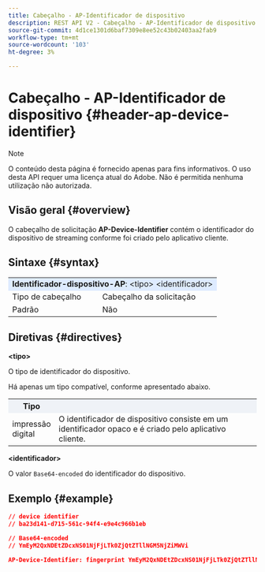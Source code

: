 ```yaml
---
title: Cabeçalho - AP-Identificador de dispositivo
description: REST API V2 - Cabeçalho - AP-Identificador de dispositivo
source-git-commit: 4d1ce1301d6baf7309e8ee52c43b02403aa2fab9
workflow-type: tm+mt
source-wordcount: '103'
ht-degree: 3%

---
```



# Cabeçalho - AP-Identificador de dispositivo {#header-ap-device-identifier}

>[!NOTE]
>
> O conteúdo desta página é fornecido apenas para fins informativos. O uso desta API requer uma licença atual do Adobe. Não é permitida nenhuma utilização não autorizada.

## Visão geral {#overview}

O cabeçalho de solicitação <b>AP-Device-Identifier</b> contém o identificador do dispositivo de streaming conforme foi criado pelo aplicativo cliente.

## Sintaxe {#syntax}

<table>
   <tr>
      <td style="background-color: #DEEBFF;" colspan="2"><b>Identificador-dispositivo-AP</b>: &lt;tipo&gt; &lt;identificador&gt;</td>
   </tr>
   <tr>
      <td>Tipo de cabeçalho</td>
      <td>Cabeçalho da solicitação</td>
   </tr>
   <tr>
      <td>Padrão</td>
      <td>Não</td>
   </tr>
</table>

## Diretivas {#directives}

<b>&lt;tipo></b>

O tipo de identificador do dispositivo.

Há apenas um tipo compatível, conforme apresentado abaixo.

<table>
   <tr>
      <th style="background-color: #EFF2F7; width: 15%;">Tipo</th>
      <th style="background-color: #EFF2F7;"></th>
   </tr>
   <tr>
      <td>impressão digital</td>
      <td>O identificador de dispositivo consiste em um identificador opaco e é criado pelo aplicativo cliente.</td>
   </tr>
</table>


<b>&lt;identificador></b>

O valor `Base64-encoded` do identificador do dispositivo.

## Exemplo {#example}

```JSON
// device identifier
// ba23d141-d715-561c-94f4-e9e4c966b1eb

// Base64-encoded
// YmEyM2QxNDEtZDcxNS01NjFjLTk0ZjQtZTllNGM5NjZiMWVi

AP-Device-Identifier: fingerprint YmEyM2QxNDEtZDcxNS01NjFjLTk0ZjQtZTllNGM5NjZiMWVi
```
